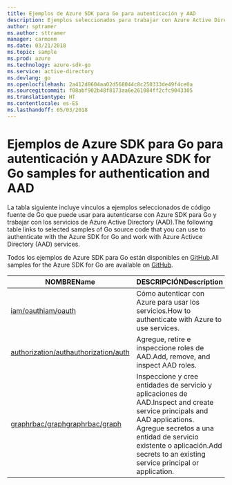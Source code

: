 ```yaml
---
title: Ejemplos de Azure SDK para Go para autenticación y AAD
description: Ejemplos seleccionados para trabajar con Azure Active Directory (AAD) y la autenticación desde Azure SDK para Go.
author: sptramer
ms.author: sttramer
manager: carmonm
ms.date: 03/21/2018
ms.topic: sample
ms.prod: azure
ms.technology: azure-sdk-go
ms.service: active-directory
ms.devlang: go
ms.openlocfilehash: 2a412d8604aa02d568044c8c250333de49f4ce0a
ms.sourcegitcommit: f08abf902b48f8173aa6e261084ff2cfc9043305
ms.translationtype: HT
ms.contentlocale: es-ES
ms.lasthandoff: 05/03/2018
---
```

# <a name="azure-sdk-for-go-samples-for-authentication-and-aad"></a><span data-ttu-id="a4b20-103">Ejemplos de Azure SDK para Go para autenticación y AAD</span><span class="sxs-lookup"><span data-stu-id="a4b20-103">Azure SDK for Go samples for authentication and AAD</span></span>

<span data-ttu-id="a4b20-104">La tabla siguiente incluye vínculos a ejemplos seleccionados de código fuente de Go que puede usar para autenticarse con Azure SDK para Go y trabajar con los servicios de Azure Active Directory (AAD).</span><span class="sxs-lookup"><span data-stu-id="a4b20-104">The following table links to selected samples of Go source code that you can use to authenticate with the Azure SDK for Go and work with Azure Activce Directory (AAD) services.</span></span> 

<span data-ttu-id="a4b20-105">Todos los ejemplos de Azure SDK para Go están disponibles en [GitHub](https://github.com/Azure-Samples/azure-sdk-for-go-samples).</span><span class="sxs-lookup"><span data-stu-id="a4b20-105">All samples for the Azure SDK for Go are available on [GitHub](https://github.com/Azure-Samples/azure-sdk-for-go-samples).</span></span>

| <span data-ttu-id="a4b20-106">NOMBRE</span><span class="sxs-lookup"><span data-stu-id="a4b20-106">Name</span></span> | <span data-ttu-id="a4b20-107">DESCRIPCIÓN</span><span class="sxs-lookup"><span data-stu-id="a4b20-107">Description</span></span> |
|------|-------------|
| [<span data-ttu-id="a4b20-108">iam/oauth</span><span class="sxs-lookup"><span data-stu-id="a4b20-108">iam/oauth</span></span>](https://github.com/Azure-Samples/azure-sdk-for-go-samples/blob/master/iam/oauth.go) | <span data-ttu-id="a4b20-109">Cómo autenticar con Azure para usar los servicios.</span><span class="sxs-lookup"><span data-stu-id="a4b20-109">How to authenticate with Azure to use services.</span></span> |
| [<span data-ttu-id="a4b20-110">authorization/auth</span><span class="sxs-lookup"><span data-stu-id="a4b20-110">authorization/auth</span></span>](https://github.com/Azure-Samples/azure-sdk-for-go-samples/blob/master/authorization/auth.go) | <span data-ttu-id="a4b20-111">Agregue, retire e inspeccione roles de AAD.</span><span class="sxs-lookup"><span data-stu-id="a4b20-111">Add, remove, and inspect AAD roles.</span></span> |
| [<span data-ttu-id="a4b20-112">graphrbac/graph</span><span class="sxs-lookup"><span data-stu-id="a4b20-112">graphrbac/graph</span></span>](https://github.com/Azure-Samples/azure-sdk-for-go-samples/blob/master/graphrbac/graph.go) | <span data-ttu-id="a4b20-113">Inspeccione y cree entidades de servicio y aplicaciones de AAD.</span><span class="sxs-lookup"><span data-stu-id="a4b20-113">Inspect and create service principals and AAD applications.</span></span> <span data-ttu-id="a4b20-114">Agregue secretos a una entidad de servicio existente o aplicación.</span><span class="sxs-lookup"><span data-stu-id="a4b20-114">Add secrets to an existing service principal or application.</span></span> |
